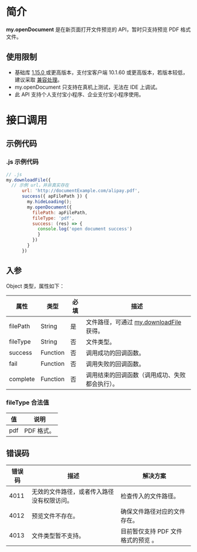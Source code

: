 
# 简介
**my.openDocument** 是在新页面打开文件预览的 API，暂时只支持预览 PDF 格式文件。

## 使用限制

- 基础库 [1.15.0 ](https://opendocs.alipay.com/mini/framework/lib)或更高版本，支付宝客户端 10.1.60 或更高版本，若版本较低，建议采取 [兼容处理](/mini/framework/compatibility)。
- my.openDocument 只支持在真机上测试，无法在 IDE 上调试。
- 此 API 支持个人支付宝小程序、企业支付宝小程序使用。

# 接口调用

## 示例代码

### .js 示例代码
```javascript
// .js
my.downloadFile({
  // 示例 url，并非真实存在
      url: 'http://documentExample.com/alipay.pdf',
      success({ apFilePath }) {
        my.hideLoading();
        my.openDocument({
          filePath: apFilePath,
          fileType: 'pdf',
          success: (res) => {
            console.log('open document success')
            }
          })
        }
      })
```

## 入参
Object 类型，属性如下：

| **属性** | **类型** | **必填** | **描述** |
| --- | --- | --- | --- |
| filePath | String | 是 | 文件路径，可通过 [my.downloadFile](https://opendocs.alipay.com/mini/api/xr054r) 获得。 |
| fileType | String | 否 | 文件类型。 |
| success | Function | 否 | 调用成功的回调函数。 |
| fail | Function | 否 | 调用失败的回调函数。 |
| complete | Function | 否 | 调用结束的回调函数（调用成功、失败都会执行）。 |


### fileType 合法值
| **值** | **说明** |
| --- | --- |
| pdf | PDF 格式。 |


## 错误码
| **错误码** | **描述** | **解决方案** |
| --- | --- | --- |
| 4011 | 无效的文件路径，或者传入路径没有权限访问。 | 检查传入的文件路径。 |
| 4012 | 预览文件不存在。 | 确保文件路径对应的文件存在。 |
| 4013 | 文件类型暂不支持。 | 目前暂仅支持 PDF 文件格式的预览 。 |

